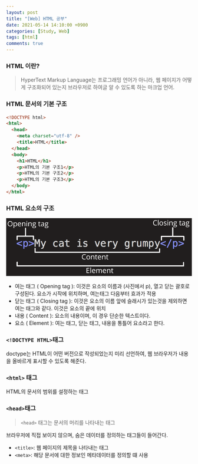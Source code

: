 ```yaml
---
layout: post
title: "[Web] HTML 공부"
date: 2021-05-14 14:10:00 +0900
categories: [Study, Web]
tags: [html]
comments: true
---
```


### HTML 이란?

> HyperText Markup Language는 프로그래밍 언어가 아니라, 웹 페이지가 어떻게 구조화되어 있는지 브라우저로 하여글 알 수 있도록 하는 마크업 언어.

### HTML 문서의 기본 구조

```html
<!DOCTYPE html>
<html>
  <head>
    <meta charset="utf-8" />
    <title>HTML</title>
  </head>
  <body>
    <h1>HTML</h1>
    <p>HTML의 기본 구조1</p>
    <p>HTML의 기본 구조2</p>
    <p>HTML의 기본 구조3</p>
  </body>
</html>
```

### HTML 요소의 구조

![HTML element](/assets/img/posts/2021-05-14-1.png)

- 여는 태그 ( Opening tag ): 이것은 요소의 이름과 (사진에서 p), 열고 닫는 괄호로 구성된다. 요소가 시작에 위치하며, 여는태그 다음부터 효과가 적용
- 닫는 태그 ( Closing tag ): 이것은 요소의 이름 앞에 슬래시가 있는것을 제외하면 여는 태그와 같다. 이것은 요소의 끝에 위치
- 내용 ( Content ): 요소의 내용이며, 이 경우 단순한 텍스트이다.
- 요소 ( Element ): 여는 태그, 닫는 태그, 내용을 통틀어 요소라고 한다.

### `<!DOCTYPE HTML>`태그

doctype는 HTML이 어떤 버전으로 작성되었는지 미리 선언하여, 웹 브라우저가 내용을 올바르게 표시할 수 있도록 해준다.

### `<html>` 태그

HTML의 문서의 범위를 설정하는 태그

### `<head>`태그

> `<head>` 태그는 문서의 머리를 나타내는 태그

브라우저에 직접 보이지 않으며, 숨은 데이터를 정의하는 태그들이 들어간다.

- `<title>`: 웹 페이지의 제목을 나타내는 태그
- `<meta>`: 해당 문서에 대한 정보인 메타데이터를 정의할 떄 사용
